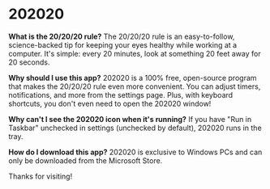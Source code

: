 # 202020

**What is the 20/20/20 rule?**
The 20/20/20 rule is an easy-to-follow, science-backed tip for keeping your eyes healthy while working at a computer. It's simple: every 20 minutes, look at something 20 feet away for 20 seconds.

**Why should I use this app?**
202020 is a 100% free, open-source program that makes the 20/20/20 rule even more convenient. You can adjust timers, notifications, and more from the settings page. Plus, with keyboard shortcuts, you don't even need to open the 202020 window!

**Why can't I see the 202020 icon when it's running?**
If you have "Run in Taskbar" unchecked in settings (unchecked by default), 202020 runs in the tray.

**How do I download this app?**
202020 is exclusive to Windows PCs and can only be downloaded from the Microsoft Store.

Thanks for visiting!
